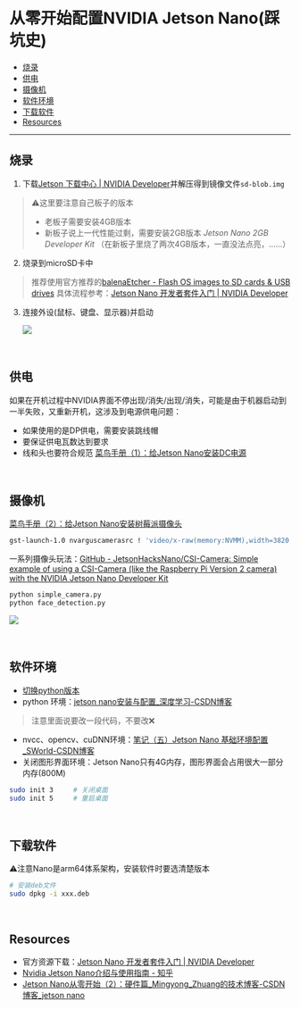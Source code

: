 # 从零开始配置NVIDIA Jetson Nano(踩坑史)

* [烧录](#烧录)
* [供电](#供电)
* [摄像机](#摄像机)
* [软件环境](#软件环境)
* [下载软件](#下载软件)
* [Resources](#resources)

------

## 烧录
1. 下载[Jetson 下载中心 | NVIDIA Developer](https://developer.nvidia.com/zh-cn/embedded/downloads)并解压得到镜像文件`sd-blob.img`
> ⚠️这里要注意自己板子的版本
> - 老板子需要安装4GB版本
> - 新板子说上一代性能过剩，需要安装2GB版本  *Jetson Nano 2GB Developer Kit*
> （在新板子里烧了两次4GB版本，一直没法点亮，……）
2. 烧录到microSD卡中
> 推荐使用官方推荐的[balenaEtcher - Flash OS images to SD cards & USB drives](https://www.balena.io/etcher/)
> 具体流程参考：[Jetson Nano 开发者套件入门 | NVIDIA Developer](https://developer.nvidia.com/embedded/learn/get-started-jetson-nano-devkit#write)
> 
3. 连接外设(鼠标、键盘、显示器)并启动

   ![](https://doublez-site-bed.oss-cn-shanghai.aliyuncs.com/img/20210112173123.png)

<br/>

## 供电

如果在开机过程中NVIDIA界面不停出现/消失/出现/消失，可能是由于机器启动到一半失败，又重新开机，这涉及到电源供电问题：
- 如果使用的是DP供电，需要安装跳线帽
- 要保证供电瓦数达到要求
- 线和头也要符合规范
[菜鸟手册（1）：给Jetson Nano安装DC电源](https://mp.weixin.qq.com/s?__biz=MjM5NTE3Nzk4MQ==&mid=2651234521&idx=1&sn=a2332ae5963fa8d150de53823e409149&chksm=bd0e744b8a79fd5dcc1888a1a764f10dfdddf1d5ffa3c7afa19dbb7ad949b010198aa9c8d91d&scene=21#wechat_redirect)

<br/>

## 摄像机

[菜鸟手册（2）：给Jetson Nano安装树莓派摄像头](https://mp.weixin.qq.com/s?__biz=MjM5NTE3Nzk4MQ==&mid=2651234579&idx=1&sn=7f10f030e9c60b15c6805fa1ea495347&chksm=bd0e75818a79fc977693c16d7eb4dd87709eab82542687208d5ba34cfcc877a2da68ab6a106b&scene=21#wechat_redirect)

```bash
gst-launch-1.0 nvarguscamerasrc ! 'video/x-raw(memory:NVMM),width=3820, height=2464, framerate=21/1, format=NV12' ! nvvidconv flip-method=0 ! 'video/x-raw,width=960, height=616' ! nvvidconv ! nvegltransform ! nveglglessink -e
```

一系列摄像头玩法：[GitHub - JetsonHacksNano/CSI-Camera: Simple example of using a CSI-Camera (like the Raspberry Pi Version 2 camera) with the NVIDIA Jetson Nano Developer Kit](https://github.com/JetsonHacksNano/CSI-Camera)

```bash
python simple_camera.py
python face_detection.py
```

![](https://doublez-site-bed.oss-cn-shanghai.aliyuncs.com/img/20210112173220.png)

<br/>

## 软件环境

- [切换python版本](https://github.com/doubleZ0108/Play-with-NVIDIA-Jetson-Nano/blob/master/linux/switch-py-version.md)
- python 环境：[jetson nano安装与配置_深度学习-CSDN博客](https://blog.csdn.net/l641208111/article/details/100152647)
> 注意里面说要改一段代码，不要改❌
- nvcc、opencv、cuDNN环境：[笔记（五）Jetson Nano 基础环境配置_SWorld-CSDN博客](https://blog.csdn.net/baidu_26678247/article/details/109009990)
- 关闭图形界面环境：Jetson Nano只有4G内存，图形界面会占用很大一部分内存(800M)
```bash
sudo init 3     # 关闭桌面
sudo init 5     # 重启桌面
```

<br/>

## 下载软件
⚠️注意Nano是arm64体系架构，安装软件时要选清楚版本
```bash
# 安装deb文件
sudo dpkg -i xxx.deb
```

<br/>

## Resources

- 官方资源下载：[Jetson Nano 开发者套件入门 | NVIDIA Developer](https://developer.nvidia.com/embedded/learn/get-started-jetson-nano-devkit#write)
-  [Nvidia Jetson Nano介绍与使用指南 - 知乎](https://zhuanlan.zhihu.com/p/319292104)
- [Jetson Nano从零开始（2）：硬件篇_Mingyong_Zhuang的技术博客-CSDN博客_jetson nano](https://blog.csdn.net/qqqzmy/article/details/96764071?utm_medium=distribute.pc_relevant.none-task-blog-BlogCommendFromBaidu-2.control&depth_1-utm_source=distribute.pc_relevant.none-task-blog-BlogCommendFromBaidu-2.control)